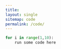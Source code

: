 ```yaml
---
title: 
layout: single
sitemap: code
permalink: /code/
---
```


~~~ python
for i in range(1,10):
	run some code here
~~~